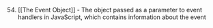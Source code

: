 54. [[The Event Object]] - The object passed as a parameter to event handlers in JavaScript, which contains information about the event
